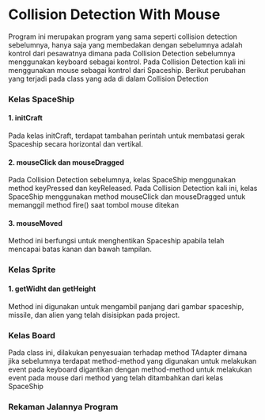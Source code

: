 # Collision Detection With Mouse

Program ini merupakan program yang sama seperti collision detection sebelumnya, hanya saja yang membedakan dengan sebelumnya adalah kontrol dari pesawatnya dimana pada Collision Detection sebelumnya menggunakan keyboard sebagai kontrol. Pada Collision Detection kali ini menggunakan mouse sebagai kontrol dari Spaceship. Berikut perubahan yang terjadi pada class yang ada di dalam Collision Detection

### Kelas SpaceShip
#### 1. initCraft
Pada kelas initCraft, terdapat tambahan perintah untuk membatasi gerak Spaceship secara horizontal dan vertikal.
#### 2. mouseClick dan mouseDragged
Pada Collision Detection sebelumnya, kelas SpaceShip menggunakan method keyPressed dan keyReleased. Pada Collision Detection kali ini, kelas SpaceShip menggunakan method mouseClick dan mouseDragged untuk memanggil method fire() saat tombol mouse ditekan
#### 3. mouseMoved
Method ini berfungsi untuk menghentikan Spaceship apabila telah mencapai batas kanan dan bawah tampilan.

### Kelas Sprite
#### 1. getWidht dan getHeight
Method ini digunakan untuk mengambil panjang dari gambar spaceship, missile, dan alien yang telah disisipkan pada project.

### Kelas Board
Pada class ini, dilakukan penyesuaian terhadap method TAdapter dimana jika sebelumnya terdapat method-method yang digunakan untuk melakukan event pada keyboard digantikan dengan method-method untuk melakukan event pada mouse dari method yang telah ditambahkan dari kelas SpaceShip

### Rekaman Jalannya Program

